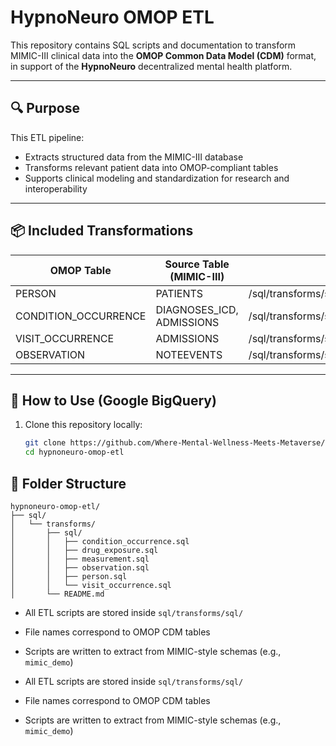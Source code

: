 # HypnoNeuro OMOP ETL

This repository contains SQL scripts and documentation to transform MIMIC-III clinical data into the **OMOP Common Data Model (CDM)** format, in support of the **HypnoNeuro** decentralized mental health platform.

---

## 🔍 Purpose

This ETL pipeline:
- Extracts structured data from the MIMIC-III database
- Transforms relevant patient data into OMOP-compliant tables
- Supports clinical modeling and standardization for research and interoperability

---

## 📦 Included Transformations

| OMOP Table            | Source Table (MIMIC-III)       | ETL Script                                           |
|-----------------------|---------------------------------|------------------------------------------------------|
| PERSON                | PATIENTS                        | /sql/transforms/sql/person.sql                      |
| CONDITION_OCCURRENCE  | DIAGNOSES_ICD, ADMISSIONS       | /sql/transforms/sql/condition_occurrence.sql        |
| VISIT_OCCURRENCE      | ADMISSIONS                      | /sql/transforms/sql/visit_occurrence.sql            |
| OBSERVATION           | NOTEEVENTS                      | /sql/transforms/sql/observation.sql                 |

---

## 🚀 How to Use (Google BigQuery)

1. Clone this repository locally:

   ```bash
   git clone https://github.com/Where-Mental-Wellness-Meets-Metaverse/hypnoneuro-omop-etl.git
   cd hypnoneuro-omop-etl


## 📁 Folder Structure

    hypnoneuro-omop-etl/
    ├── sql/
    │   └── transforms/
    │       ├── sql/
    │       │   ├── condition_occurrence.sql
    │       │   ├── drug_exposure.sql
    │       │   ├── measurement.sql
    │       │   ├── observation.sql
    │       │   ├── person.sql
    │       │   └── visit_occurrence.sql
    │       └── README.md

- All ETL scripts are stored inside `sql/transforms/sql/`
- File names correspond to OMOP CDM tables
- Scripts are written to extract from MIMIC-style schemas (e.g., `mimic_demo`)




- All ETL scripts are stored inside `sql/transforms/sql/`
- File names correspond to OMOP CDM tables
- Scripts are written to extract from MIMIC-style schemas (e.g., `mimic_demo`)
